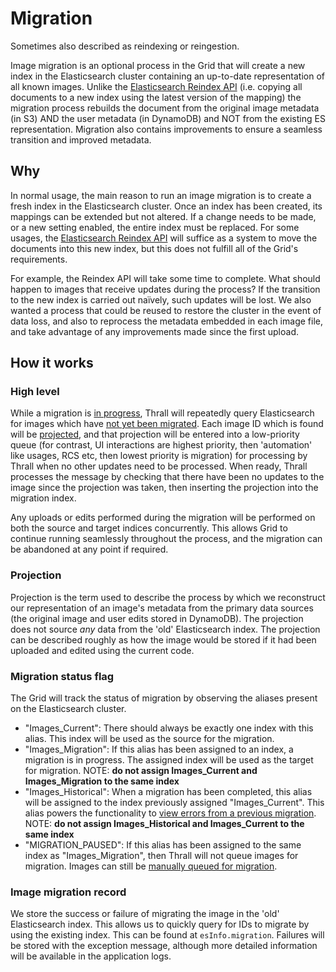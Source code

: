 # Migration

Sometimes also described as reindexing or reingestion.

Image migration is an optional process in the Grid that will create a new index
in the Elasticsearch cluster containing an up-to-date representation of all
known images. Unlike the [Elasticsearch Reindex API][es-reindex] (i.e. copying
all documents to a new index using the latest version of the mapping) the
migration process rebuilds the document from the original image metadata (in
S3) AND the user metadata (in DynamoDB) and NOT from the existing ES
representation. Migration also contains improvements to ensure a seamless
transition and improved metadata.

## Why

In normal usage, the main reason to run an image migration is to create a fresh
index in the Elasticsearch cluster. Once an index has been created, its mappings
can be extended but not altered. If a change needs to be made, or a new setting
enabled, the entire index must be replaced. For some usages, the [Elasticsearch
Reindex API][es-reindex] will suffice as a system to move the documents into
this new index, but this does not fulfill all of the Grid's requirements.

For example, the Reindex API will take some time to complete. What should happen
to images that receive updates during the process? If the transition to the new
index is carried out naïvely, such updates will be lost. We also wanted a
process that could be reused to restore the cluster in the event of data loss,
and also to reprocess the metadata embedded in each image file, and take
advantage of any improvements made since the first upload.

## How it works

### High level

While a migration is [in progress](#migration-status-flag), Thrall will
repeatedly query Elasticsearch for images which have [not yet been
migrated](#image-migration-record). Each image ID which is found will be
[projected](#projection), and that projection will be entered into a
low-priority queue (for contrast, UI interactions are highest priority, then
'automation' like usages, RCS etc, then lowest priority is migration) for
processing by Thrall when no other updates need to be processed. When ready,
Thrall processes the message by checking that there have been no updates to the
image since the projection was taken, then inserting the projection into the
migration index.

Any uploads or edits performed during the migration will be performed on both
the source and target indices concurrently. This allows Grid to continue running
seamlessly throughout the process, and the migration can be abandoned at any
point if required.

### Projection

Projection is the term used to describe the process by which we reconstruct our
representation of an image's metadata from the primary data sources (the
original image and user edits stored in DynamoDB). The projection does not
source _any_ data from the 'old' Elasticsearch index. The projection can be
described roughly as how the image would be stored if it had been uploaded and
edited using the current code.

### Migration status flag

The Grid will track the status of migration by observing the aliases present on
the Elasticsearch cluster.

- "Images_Current": There should always be exactly one index with this alias.
  This index will be used as the source for the migration.
- "Images_Migration": If this alias has been assigned to an index, a migration
  is in progress. The assigned index will be used as the target for migration.
  NOTE: **do not assign Images_Current and Images_Migration to the same index**
- "Images_Historical": When a migration has been completed, this alias will be
  assigned to the index previously assigned "Images_Current". This alias powers
  the functionality to [view errors from a previous
  migration](./02-how-to.md#troubleshooting).
  NOTE: **do not assign Images_Historical and Images_Current to the same index**
- "MIGRATION_PAUSED": If this alias has been assigned to the same index as
  "Images_Migration", then Thrall will not queue images for migration. Images
  can still be [manually queued for migration](./02-how-to.md#running).

### Image migration record

We store the success or failure of migrating the image in the 'old'
Elasticsearch index. This allows us to quickly query for IDs to migrate by
using the existing index. This can be found at `esInfo.migration`. Failures will
be stored with the exception message, although more detailed information will be
available in the application logs.

[es-reindex]: https://www.elastic.co/guide/en/elasticsearch/reference/current/docs-reindex.html
